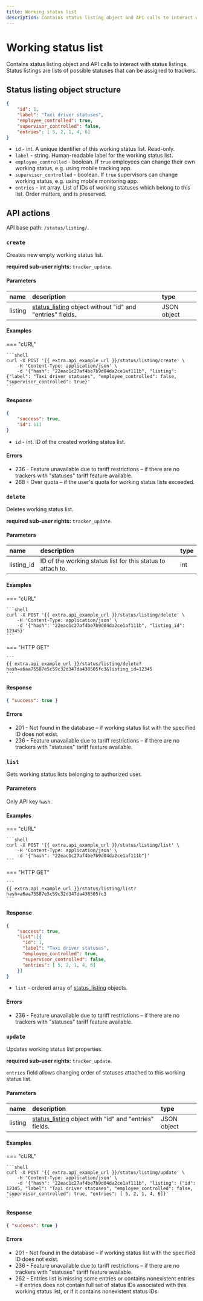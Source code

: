 ```yaml
---
title: Working status list
description: Contains status listing object and API calls to interact with working status list.
---
```


# Working status list

Contains status listing object and API calls to interact with status listings. Status listings are lists of possible 
statuses that can be assigned to trackers.


## Status listing object structure

```json
{
    "id": 1,
    "label": "Taxi driver statuses",
    "employee_controlled": true,
    "supervisor_controlled": false,
    "entries": [ 5, 2, 1, 4, 6]
}
```

* `id` - int. A unique identifier of this working status list. Read-only.
* `label` - string. Human-readable label for the working status list.
* `employee_controlled` - boolean. If `true` employees can change their own working status, e.g. using mobile tracking app.
* `supervisor_controlled` - boolean. If `true` supervisors can change working status, e.g. using mobile monitoring app.
* `entries` - int array. List of IDs of working statuses which belong to this list. Order matters, and is preserved.


## API actions

API base path: `/status/listing/`.

### `create`

Creates new empty working status list.

**required sub-user rights:** `tracker_update`.

#### Parameters

| name    | description                                                                                                               | type        |
|:--------|:--------------------------------------------------------------------------------------------------------------------------|:------------|
| listing | [status_listing](../../status/listing/index.md#status-listing-object-structure) object without "id" and "entries" fields. | JSON object |

#### Examples

=== "cURL"

    ```shell
    curl -X POST '{{ extra.api_example_url }}/status/listing/create' \
        -H 'Content-Type: application/json' \
        -d '{"hash": "22eac1c27af4be7b9d04da2ce1af111b", "listing": {"label": "Taxi driver statuses", "employee_controlled": false, "supervisor_controlled": true}'
    ```

#### Response

```json
{
    "success": true,
    "id": 111
}
```

* `id` - int. ID of the created working status list.

#### Errors

* 236 - Feature unavailable due to tariff restrictions – if there are no trackers with "statuses" tariff feature 
available.
* 268 - Over quota – if the user's quota for working status lists exceeded.


### `delete`

Deletes working status list.

**required sub-user rights:** `tracker_update`.

#### Parameters

| name       | description                                                 | type |
|:-----------|:------------------------------------------------------------|:-----|
| listing_id | ID of the working status list for this status to attach to. | int  |

#### Examples

=== "cURL"

    ```shell
    curl -X POST '{{ extra.api_example_url }}/status/listing/delete' \
        -H 'Content-Type: application/json' \
        -d '{"hash": "22eac1c27af4be7b9d04da2ce1af111b", "listing_id": 12345}'
    ```

=== "HTTP GET"

    ```
    {{ extra.api_example_url }}/status/listing/delete?hash=a6aa75587e5c59c32d347da438505fc3&listing_id=12345
    ```

#### Response

```json
{ "success": true }
```

#### Errors

* 201 - Not found in the database – if working status list with the specified ID does not exist.
* 236 - Feature unavailable due to tariff restrictions – if there are no trackers with "statuses" tariff feature 
available.


### `list`

Gets working status lists belonging to authorized user.

#### Parameters

Only API key `hash`.

#### Examples

=== "cURL"

    ```shell
    curl -X POST '{{ extra.api_example_url }}/status/listing/list' \
        -H 'Content-Type: application/json' \
        -d '{"hash": "22eac1c27af4be7b9d04da2ce1af111b"}'
    ```

=== "HTTP GET"

    ```
    {{ extra.api_example_url }}/status/listing/list?hash=a6aa75587e5c59c32d347da438505fc3
    ```

#### Response

```json
{
    "success": true,
    "list":[{
      "id": 1,
      "label": "Taxi driver statuses",
      "employee_controlled": true,
      "supervisor_controlled": false,
      "entries": [ 5, 2, 1, 4, 6]
    }]
}
```

* `list` - ordered array of [status_listing](../../status/listing/index.md#status-listing-object-structure) objects.

#### Errors

* 236 - Feature unavailable due to tariff restrictions – if there are no trackers with "statuses" tariff feature 
available.


### `update`

Updates working status list properties.

**required sub-user rights:** `tracker_update`.

`entries` field allows changing order of statuses attached to this working status list.

#### Parameters

| name    | description                                                                                                            | type        |
|:--------|:-----------------------------------------------------------------------------------------------------------------------|:------------|
| listing | [status_listing](../../status/listing/index.md#status-listing-object-structure) object with "id" and "entries" fields. | JSON object |

#### Examples

=== "cURL"

    ```shell
    curl -X POST '{{ extra.api_example_url }}/status/listing/update' \
        -H 'Content-Type: application/json' \
        -d '{"hash": "22eac1c27af4be7b9d04da2ce1af111b", "listing": {"id": 12345, "label": "Taxi driver statuses", "employee_controlled": false, "supervisor_controlled": true, "entries": [ 5, 2, 1, 4, 6]}'
    ```

#### Response

```json
{ "success": true }
```

#### Errors

* 201 - Not found in the database – if working status list with the specified ID does not exist.
* 236 - Feature unavailable due to tariff restrictions – if there are no trackers with "statuses" tariff feature
 available.
* 262 - Entries list is missing some entries or contains nonexistent entries – if entries does not contain full set of
 status IDs associated with this working status list, or if it contains nonexistent status IDs.
